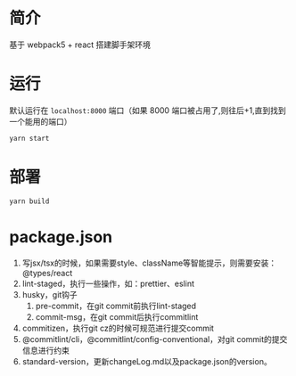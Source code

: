# 简介

基于 webpack5 + react 搭建脚手架环境

# 运行

默认运行在 `localhost:8000` 端口（如果 8000 端口被占用了,则往后+1,直到找到一个能用的端口）

```bash
yarn start
```

# 部署

```bash
yarn build
```

# package.json

1. 写jsx/tsx的时候，如果需要style、className等智能提示，则需要安装：@types/react
2. lint-staged，执行一些操作，如：prettier、eslint
3. husky，git钩子
   1. pre-commit，在git commit前执行lint-staged
   2. commit-msg，在git commit后执行commitlint
4. commitizen，执行git cz的时候可规范进行提交commit
5. @commitlint/cli，@commitlint/config-conventional，对git commit的提交信息进行约束
6. standard-version，更新changeLog.md以及package.json的version。



